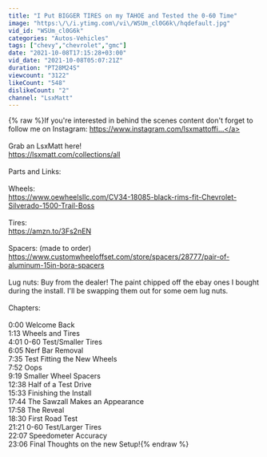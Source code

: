 ```yaml
---
title: "I Put BIGGER TIRES on my TAHOE and Tested the 0-60 Time"
image: "https:\/\/i.ytimg.com\/vi\/WSUm_cl0G6k\/hqdefault.jpg"
vid_id: "WSUm_cl0G6k"
categories: "Autos-Vehicles"
tags: ["chevy","chevrolet","gmc"]
date: "2021-10-08T17:15:28+03:00"
vid_date: "2021-10-08T05:07:21Z"
duration: "PT28M24S"
viewcount: "3122"
likeCount: "548"
dislikeCount: "2"
channel: "LsxMatt"
---
```

{% raw %}If you're interested in behind the scenes content don't forget to follow me on Instagram: <a rel="nofollow" target="blank" href="https://www.instagram.com/lsxmattoffi...">https://www.instagram.com/lsxmattoffi...</a><br /><br />Grab an LsxMatt here!<br /><a rel="nofollow" target="blank" href="https://lsxmatt.com/collections/all">https://lsxmatt.com/collections/all</a><br /><br />Parts and Links:<br /><br />Wheels:<br /><a rel="nofollow" target="blank" href="https://www.oewheelsllc.com/CV34-18085-black-rims-fit-Chevrolet-Silverado-1500-Trail-Boss">https://www.oewheelsllc.com/CV34-18085-black-rims-fit-Chevrolet-Silverado-1500-Trail-Boss</a><br /><br />Tires:<br /><a rel="nofollow" target="blank" href="https://amzn.to/3Fs2nEN">https://amzn.to/3Fs2nEN</a><br /><br />Spacers: (made to order)<br /><a rel="nofollow" target="blank" href="https://www.customwheeloffset.com/store/spacers/28777/pair-of-aluminum-15in-bora-spacers">https://www.customwheeloffset.com/store/spacers/28777/pair-of-aluminum-15in-bora-spacers</a><br /><br />Lug nuts: Buy from the dealer! The paint chipped off the ebay ones I bought during the install. I'll be swapping them out for some oem lug nuts.<br /><br />Chapters:<br /><br />0:00 Welcome Back<br />1:13 Wheels and Tires<br />4:01 0-60 Test/Smaller Tires<br />6:05 Nerf Bar Removal<br />7:35 Test Fitting the New Wheels<br />7:52 Oops<br />9:19 Smaller Wheel Spacers<br />12:38 Half of a Test Drive<br />15:33 Finishing the Install<br />17:44 The Sawzall Makes an Appearance<br />17:58 The Reveal<br />18:30 First Road Test <br />21:21 0-60 Test/Larger Tires<br />22:07 Speedometer Accuracy<br />23:06 Final Thoughts on the new Setup!{% endraw %}
